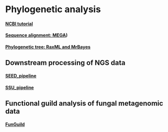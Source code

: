 # Phylogenetic analysis
#### [NCBI tutorial](https://www.ncbi.nlm.nih.gov/)
#### [Sequence alignment: MEGA](https://www.megasoftware.net/))
#### [Phylogenetic tree: RaxML and MrBayes](https://www.ncbi.nlm.nih.gov/)

## Downstream processing of NGS data
#### [SEED_pipeline](http://www.biomed.cas.cz/mbu/lbwrf/seed/)
#### [SSU_pipeline](https://github.com/ut-planteco/ssu-pipeline)

## Functional guild analysis of fungal metagenomic data
#### [FunGuild](http://www.funguild.org/)



